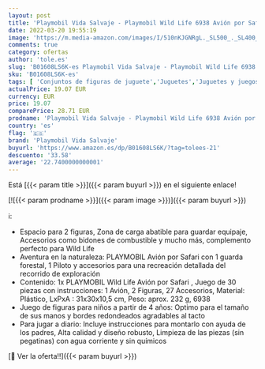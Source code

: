 ```yaml
---
layout: post
title: 'Playmobil Vida Salvaje - Playmobil Wild Life 6938 Avión por Safari  A partir de 4 años'
date: 2022-03-20 19:55:19
image: 'https://m.media-amazon.com/images/I/510nKJGNRgL._SL500_._SL400_.jpg'
comments: true
category: ofertas
author: 'tole.es'
slug: 'B01608LS6K-es Playmobil Vida Salvaje - Playmobil Wild Life 6938 Avión...'
sku: 'B01608LS6K-es'
tags: [ 'Conjuntos de figuras de juguete','Juguetes','Juguetes y juegos','Muñecos y figuras','playmobil','playmobil vida salvaje', ]
actualPrice: 19.07 EUR
currency: EUR
price: 19.07
comparePrice: 28.71 EUR
prodname: 'Playmobil Vida Salvaje - Playmobil Wild Life 6938 Avión por Safari  A partir de 4 años'
country: 'es'
flag: '🇪🇸'
brand: 'Playmobil Vida Salvaje'
buyurl: 'https://www.amazon.es/dp/B01608LS6K/?tag=tolees-21'
descuento: '33.58'
average: '22.7400000000001'
---
```


Está [{{< param title >}}]({{< param buyurl >}}) en el siguiente enlace!

[![{{< param prodname >}}]({{< param image >}})]({{< param buyurl >}})

ℹ️:

- Espacio para 2 figuras, Zona de carga abatible para guardar equipaje, Accesorios como bidones de combustible y mucho más, complemento perfecto para Wild Life
- Aventura en la naturaleza: PLAYMOBIL Avión por Safari con 1 guarda forestal, 1 Piloto y accesorios para una recreación detallada del recorrido de exploración
- Contenido: 1x PLAYMOBIL Wild Life Avión por Safari , Juego de 30 piezas con instrucciones: 1 Avión, 2 Figuras, 27 Accesorios, Material: Plástico, LxPxA : 31x30x10,5 cm, Peso: aprox. 232 g, 6938
- Juego de figuras para niños a partir de 4 años: Optimo para el tamaño de sus manos y bordes redondeados agradables al tacto
- Para jugar a diario: Incluye instrucciones para montarlo con ayuda de los padres, Alta calidad y diseño robusto, Limpieza de las piezas (sin pegatinas) con agua corriente y sin químicos

[🛒 Ver la oferta!!]({{< param buyurl >}})
